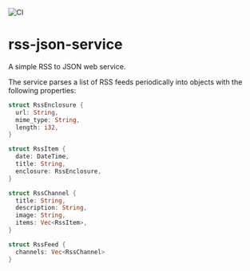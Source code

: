 ![CI](https://github.com/hannes-hochreiner/rss-json-service/workflows/CI/badge.svg)
# rss-json-service
A simple RSS to JSON web service.

The service parses a list of RSS feeds periodically into objects with the following properties:

```rust
struct RssEnclosure {
  url: String,
  mime_type: String,
  length: i32,
}

struct RssItem {
  date: DateTime,
  title: String,
  enclosure: RssEnclosure,
}

struct RssChannel {
  title: String,
  description: String,
  image: String,
  items: Vec<RssItem>,
}

struct RssFeed {
  channels: Vec<RssChannel>
}
```
